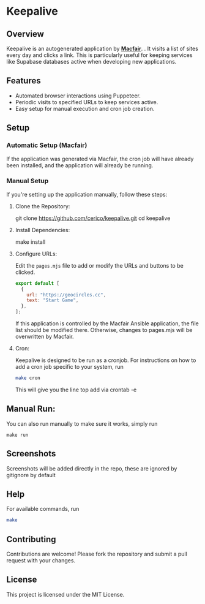 # Keepalive

## Overview

Keepalive is an autogenerated application by [**Macfair**](https://github.com/cerico/macfair). . It visits a list of sites every day and clicks a link. This is particularly useful for keeping services like Supabase databases active when developing new applications.

## Features

- Automated browser interactions using Puppeteer.
- Periodic visits to specified URLs to keep services active.
- Easy setup for manual execution and cron job creation.

## Setup

### Automatic Setup (Macfair)

If the application was generated via Macfair, the cron job will have already been installed, and the application will already be running.

### Manual Setup

If you're setting up the application manually, follow these steps:

1. Clone the Repository:

   git clone https://github.com/cerico/keepalive.git
   cd keepalive

2. Install Dependencies:

   make install

3. Configure URLs:

   Edit the `pages.mjs` file to add or modify the URLs and buttons to be clicked.

   ```javascript
   export default [
     {
       url: "https://geocircles.cc",
       text: "Start Game",
     },
   ];
   ```

   If this application is controlled by the Macfair Ansible application, the file list should be modified there. Otherwise, changes to pages.mjs will be overwritten by Macfair.

4. Cron:

   Keepalive is designed to be run as a cronjob. For instructions on how to add a cron job specific to your system, run

   ```sh
   make cron
   ```

   This will give you the line top add via crontab -e

## Manual Run:

You can also run manually to make sure it works, simply run

```
make run
```

## Screenshots

Screenshots will be added directly in the repo, these are ignored by gitignore by default

## Help

For available commands, run

```bash
make
```

## Contributing

Contributions are welcome! Please fork the repository and submit a pull request with your changes.

## License

This project is licensed under the MIT License.
